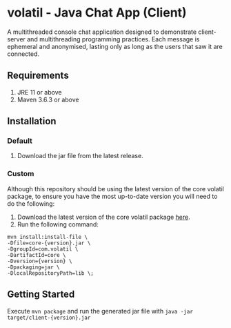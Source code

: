 # volatil - Java Chat App (Client)

A multithreaded console chat application designed to demonstrate client-server and multithreading programming practices. Each message is ephemeral and anonymised, lasting only as long as the users that saw it are connected.

## Requirements

1. JRE 11 or above
2. Maven 3.6.3 or above

## Installation

### Default

1. Download the jar file from the latest release.

### Custom

Although this repository should be using the latest version of the core volatil package, to ensure you have the most up-to-date version you will need to do the following:

1. Download the latest version of the core volatil package [here]().
2. Run the following command:

```
mvn install:install-file \
-Dfile=core-{version}.jar \
-DgroupId=com.volatil \
-DartifactId=core \
-Dversion={version} \
-Dpackaging=jar \
-DlocalRepositoryPath=lib \;
```

## Getting Started

Execute `mvn package` and run the generated jar file with `java -jar target/client-{version}.jar`
